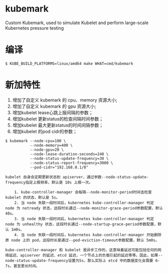 # kubemark

Custom Kubemark, used to simulate Kubelet and perform large-scale Kubernetes pressure testing

# 编译

```
$ KUBE_BUILD_PLATFORMS=linux/amd64 make WHAT=cmd/kubemark
```

# 新加特性

1. 增加了自定义 kubemark 的 cpu、memory 资源大小;
2. 增加了自定义 kubemark 的 gpu 资源大小;
3. 增加kubelet lease心跳上报间隔的参数；
4. 增加kubelet 更新status的检查间隔时间参数；
5. 增加kubelet 最大更新status的时间间隔参数；
6. 增加kubelet 的pod cidr的参数；

```
$ kubemark --node-cpu=100 \
           --node-memory=400 \
           --node-gpu=20 \
           --node-lease-duration-seconds=240 \
           --node-status-update-frequency=30 \
           --node-status-report-frequency=3000 \
           --pod-cidr="192.168.0.1/8"
```

```
kubelet 自身会定期更新状态到 apiserver，通过参数--node-status-update-frequency指定上报频率，默认是 10s 上报一次。

    1. kube-controller-manager 会每隔--node-monitor-period时间去检查 kubelet 的状态，默认是 5s。
    2. 当 node 失联一段时间后，kubernetes kube-controller-manager 判定 node 为 notready 状态，这段时长通过--node-monitor-grace-period参数配置，默认 40s。
    3. 当 node 失联一段时间后，kubernetes kube-controller-manager 判定 node 为 unhealthy 状态，这段时长通过--node-startup-grace-period参数配置，默认 1m0s。
    4. 当 node 失联一段时间后，kubernetes kube-controller-manager 开始删除原 node 上的 pod，这段时长是通过--pod-eviction-timeout参数配置，默认 5m0s。
    
kube-controller-manager 和 kubelet 是异步工作的，这意味着延迟可能包括任何的网络延迟、apiserver 的延迟、etcd 延迟，一个节点上的负载引起的延迟等等。因此，如果--node-status-update-frequency设置为5s，那么实际上 etcd 中的数据变化会需要 6-7s，甚至更长时间。
```
